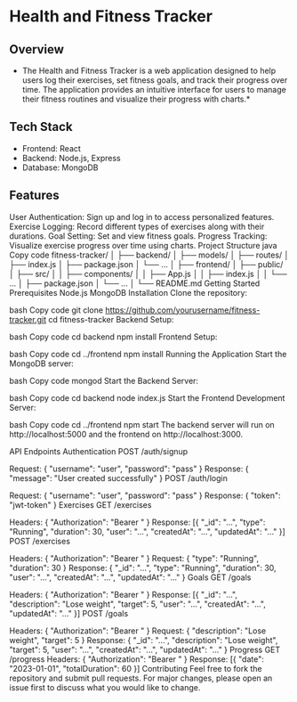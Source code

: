 # Health and Fitness Tracker
## Overview
* The Health and Fitness Tracker is a web application designed to help users log their exercises, set fitness goals, and track their progress over time. The application provides an intuitive interface for users to manage their fitness routines and visualize their progress with charts.*

## Tech Stack
* Frontend: React
* Backend: Node.js, Express
* Database: MongoDB
## Features
User Authentication: Sign up and log in to access personalized features.
Exercise Logging: Record different types of exercises along with their durations.
Goal Setting: Set and view fitness goals.
Progress Tracking: Visualize exercise progress over time using charts.
Project Structure
java
Copy code
fitness-tracker/
│
├── backend/
│   ├── models/
│   ├── routes/
│   ├── index.js
│   ├── package.json
│   └── ...
│
├── frontend/
│   ├── public/
│   ├── src/
│   │   ├── components/
│   │   ├── App.js
│   │   ├── index.js
│   │   └── ...
│   ├── package.json
│   └── ...
│
└── README.md
Getting Started
Prerequisites
Node.js
MongoDB
Installation
Clone the repository:

bash
Copy code
git clone https://github.com/yourusername/fitness-tracker.git
cd fitness-tracker
Backend Setup:

bash
Copy code
cd backend
npm install
Frontend Setup:

bash
Copy code
cd ../frontend
npm install
Running the Application
Start the MongoDB server:

bash
Copy code
mongod
Start the Backend Server:

bash
Copy code
cd backend
node index.js
Start the Frontend Development Server:

bash
Copy code
cd ../frontend
npm start
The backend server will run on http://localhost:5000 and the frontend on http://localhost:3000.

API Endpoints
Authentication
POST /auth/signup

Request: { "username": "user", "password": "pass" }
Response: { "message": "User created successfully" }
POST /auth/login

Request: { "username": "user", "password": "pass" }
Response: { "token": "jwt-token" }
Exercises
GET /exercises

Headers: { "Authorization": "Bearer <token>" }
Response: [{ "_id": "...", "type": "Running", "duration": 30, "user": "...", "createdAt": "...", "updatedAt": "..." }]
POST /exercises

Headers: { "Authorization": "Bearer <token>" }
Request: { "type": "Running", "duration": 30 }
Response: { "_id": "...", "type": "Running", "duration": 30, "user": "...", "createdAt": "...", "updatedAt": "..." }
Goals
GET /goals

Headers: { "Authorization": "Bearer <token>" }
Response: [{ "_id": "...", "description": "Lose weight", "target": 5, "user": "...", "createdAt": "...", "updatedAt": "..." }]
POST /goals

Headers: { "Authorization": "Bearer <token>" }
Request: { "description": "Lose weight", "target": 5 }
Response: { "_id": "...", "description": "Lose weight", "target": 5, "user": "...", "createdAt": "...", "updatedAt": "..." }
Progress
GET /progress
Headers: { "Authorization": "Bearer <token>" }
Response: [{ "date": "2023-01-01", "totalDuration": 60 }]
Contributing
Feel free to fork the repository and submit pull requests. For major changes, please open an issue first to discuss what you would like to change.
